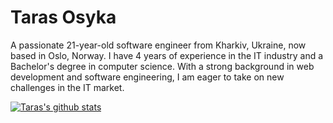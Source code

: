 # Taras Osyka

A passionate 21-year-old software engineer from Kharkiv, Ukraine, now based in Oslo, Norway. I have 4 years of experience in the IT industry and a Bachelor's degree in computer science. With a strong background in web development and software engineering, I am eager to take on new challenges in the IT market.

[![Taras's github stats](https://github-readme-stats.vercel.app/api?username=Tarasikee)](https://github.com/Tarasikee)


